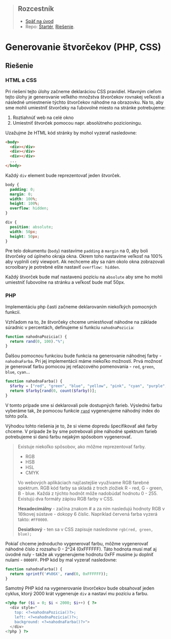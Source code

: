 <div class="hidden">

> ## Rozcestník
> - [Späť na úvod](../../README.md)
> - Repo: [Štartér](/../../tree/main/php/generovanie-stvorcekov), [Riešenie](/../../tree/solution/php/generovanie-stvorcekov).

# Generovanie štvorčekov (PHP, CSS)
</div>

## Riešenie


### HTML a CSS
Pri riešení tejto úlohy začneme deklaráciou CSS pravidiel. Hlavným cieľom tejto úlohy je generovanie veľkého množstva štvorčekov rovnakej veľkosti a následné umiestnenie týchto štvorčekov náhodne na obrazovku.
Na to, aby sme mohli umiestniť štvorčeky na ľubovolné miesto na stránke potrebujeme:
1. Roztiahnúť web na celé okno
2. Umiestniť štvorček pomocou napr. absolútneho pozicioningu.

Uzažujme že HTML kód stránky by mohol vyzerať nasledovne:
```html
<body>
  <div></div>
  <div></div>
  <div></div>
  ...
</body>
```

Každý `div` element bude reprezentovať jeden štvorček.

```css
body {
  padding: 0;
  margin: 0;
  width: 100%;
  height: 100%;
  overflow: hidden;
}

div {
  position: absolute;
  width: 50px;
  height: 50px;
}
```

Pre telo dokumentu (`body`) nastavíme `padding` a `margin` na 0, aby boli štvorčeky od úplneho okraja okna. Okrem toho nastavíme veľkosť na 100% aby vyplnili celý viewport. Ak nechceme aby sa nám okolo okna zobrazovali scroolbary je potrebné ešte nastaviť `overflow: hidden`.

Každý štvorček bude mať nastavenú pozíciu na `absolute` aby sme ho mohli umiestniť ľubovolne na stránku a veľkosť bude mať 50px.


### PHP
Implementáciu php časti začneme deklarovaním niekoľkých pomocných funkcií.

Vzhľadom na to, že štvorčeky chceme umiestňovať náhodne na základe súradnic v percentách, definujeme si funkciu `nahodnaPozicia`:
```php
function nahodnaPozicia() {
  return rand(0, 100)."%";
}
```

Ďalšou pomocnou funkciou bude funkcia na generovanie náhodnej farby - `nahodnaFarba`. Pri jej implementácii máme niekoľko možností. Prvá možnosť je generovať farbu pomocou jej reťazcového pomenovania - `red`, `green`, `blue`, `cyan`... 
```php
function nahodnaFarba() {
  $farby = ["red", "green", "blue", "yellow", "pink", "cyan", "purple", "black", "grey", "violet"];
  return $farby[rand(0, count($farby))];
}
```
V tomto prípade sme si deklarovali pole dostupných farieb. Výslednú farbu vyberáme tak, že pomocou funkcie [`rand`](https://www.php.net/manual/en/function.rand.php) vygenerujeme náhodný index do tohto poľa.

Výhodou tohto riešenia je to, že si vieme dopredu špecifikovať aké farby chceme. V prípade že by sme potrebovali plne náhodné spektrum farieb potrebujeme si danú farbu nejakým spôsobom vygenerovať.

> Existuje niekoľko spôsobov, ako môžme  reprezentovať farby.
> - RGB
> - HSB
> - HSL
> - CMYK
>
> Vo webových aplikáciach najčastejšie využívame RGB farebné spektrum. RGB kód farby sa skladá z troch zložiek R - red, G - green, B - blue. Každá z týchto hodnôt môže nadobúdať hodnotu 0 - 255. Existujú dva formáty zápisu RGB farby v CSS.
> 
> **Hexadecimálny** - začína znakom # a za ním nasledujú hodnoty RGB v 16tkovej sústave - dokopy 6 číslic. Napríklad červená farba vyzerá takto: `#FF0000`.
>
> **Desiatkový** - ten sa v CSS zapisuje nasledovne `rgb(red, green, blue);`

Pokiaľ chceme jednoducho vygenerovať farbu, môžme vygenerovať náhodné číslo z rozsahu 0 - 2^24 (0xFFFFFF). Táto hodnota musí mať aj úvodné nuly - takže ak vygenerujeme hodnotu 0xFF musíme ju doplniť nulami - `0000FF`. PHP kód by mal vyzerať nasledovne:

```php
function nahodnaFarba() {
  return sprintf('#%06X', rand(0, 0xFFFFFF));
}
```

Samotný PHP kód na vygenerovanie štvorčekov bude obsahovať jeden cyklus, ktorý 2000 krát vygeneruje `div` a nastaví mu pozíciu a farbu.

```php
<?php for ($i = 0; $i < 2000; $i++) { ?>
  <div style="
    top: <?=nahodnaPozicia()?>;
    left: <?=nahodnaPozicia()?>;
    background: <?=nahodnaFarba()?>">
  </div>
<?php } ?>
```